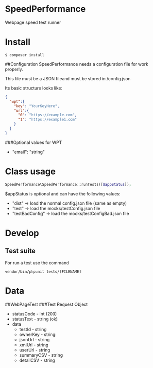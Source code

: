 # SpeedPerformance
Webpage speed test runner

# Install
```$ composer install```

##Configuration
SpeedPerformance needs a configuration file for work properly.

This file must be a JSON fileand must be stored in /config.json

Its basic structure looks like:

```json
{
  "wpt":{
    "key": "YourKeyHere",
    "url":{
      "0": "https://example.com",
      "1": "https://example1.com"
    }
  }
}
```

###Optional values for WPT
- "email": "string"

# Class usage
```php
SpeedPerformance\SpeedPerformance::runTests([$appStatus]);
```

$appStatus is optional and can have the following values:
- "dist" -> load the normal config.json file (same as empty)
- "test" -> load the mocks/testConfig.json file
- "testBadConfig" -> load the mocks/testConfigBad.json file

# Develop

## Test suite

For run a test use the command

```vendor/bin/phpunit tests/[FILENAME]```

# Data
##WebPageTest
###Test Request Object
- statusCode - int (200)
- statusText - string (ok)
- data
    - testId - string
    - ownerKey - string
    - jsonUrl - string
    - xmlUrl - string
    - userUrl - string
    - summaryCSV - string
    - detailCSV - string
